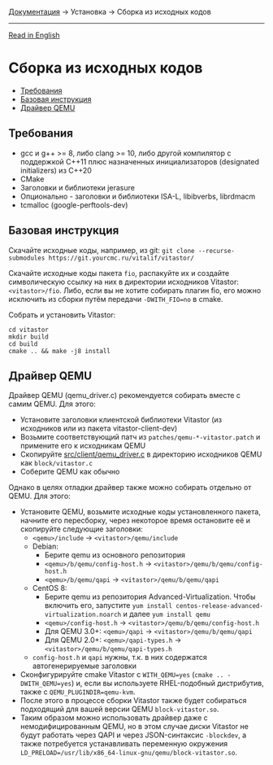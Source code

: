 [Документация](../../README-ru.md#документация) → Установка → Сборка из исходных кодов

-----

[Read in English](source.en.md)

# Сборка из исходных кодов

- [Требования](#требования)
- [Базовая инструкция](#базовая-инструкция)
- [Драйвер QEMU](#драйвер-qemu)

## Требования

- gcc и g++ >= 8, либо clang >= 10, либо другой компилятор с поддержкой C++11 плюс
  назначенных инициализаторов (designated initializers) из C++20
- CMake
- Заголовки и библиотеки jerasure
- Опционально - заголовки и библиотеки ISA-L, libibverbs, librdmacm
- tcmalloc (google-perftools-dev)

## Базовая инструкция

Скачайте исходные коды, например, из git: `git clone --recurse-submodules https://git.yourcmc.ru/vitalif/vitastor/`

Скачайте исходные коды пакета `fio`, распакуйте их и создайте символическую ссылку на них
в директории исходников Vitastor: `<vitastor>/fio`. Либо, если вы не хотите собирать плагин fio,
его можно исключить из сборки путём передачи `-DWITH_FIO=no` в cmake.

Собрать и установить Vitastor:

```
cd vitastor
mkdir build
cd build
cmake .. && make -j8 install
```

## Драйвер QEMU

Драйвер QEMU (qemu_driver.c) рекомендуется собирать вместе с самим QEMU. Для этого:
- Установите заголовки клиентской библиотеки Vitastor (из исходников или из пакета vitastor-client-dev)
- Возьмите соответствующий патч из `patches/qemu-*-vitastor.patch` и примените его к исходникам QEMU
- Скопируйте [src/client/qemu_driver.c](../../src/client/qemu_driver.c) в директорию исходников QEMU как `block/vitastor.c`
- Соберите QEMU как обычно

Однако в целях отладки драйвер также можно собирать отдельно от QEMU. Для этого:
- Установите QEMU, возьмите исходные коды установленного пакета, начните его пересборку,
  через некоторое время остановите её и скопируйте следующие заголовки:
   - `<qemu>/include` &rarr; `<vitastor>/qemu/include`
   - Debian:
      * Берите qemu из основного репозитория
      * `<qemu>/b/qemu/config-host.h` &rarr; `<vitastor>/qemu/b/qemu/config-host.h`
      * `<qemu>/b/qemu/qapi` &rarr; `<vitastor>/qemu/b/qemu/qapi`
   - CentOS 8:
      * Берите qemu из репозитория Advanced-Virtualization. Чтобы включить его, запустите
        `yum install centos-release-advanced-virtualization.noarch` и далее `yum install qemu`
      * `<qemu>/config-host.h` &rarr; `<vitastor>/qemu/b/qemu/config-host.h`
      * Для QEMU 3.0+: `<qemu>/qapi` &rarr; `<vitastor>/qemu/b/qemu/qapi`
      * Для QEMU 2.0+: `<qemu>/qapi-types.h` &rarr; `<vitastor>/qemu/b/qemu/qapi-types.h`
   - `config-host.h` и `qapi` нужны, т.к. в них содержатся автогенерируемые заголовки
- Сконфигурируйте cmake Vitastor с `WITH_QEMU=yes` (`cmake .. -DWITH_QEMU=yes`) и, если вы
  используете RHEL-подобный дистрибутив, также с `QEMU_PLUGINDIR=qemu-kvm`.
- После этого в процессе сборки Vitastor также будет собираться подходящий для вашей
  версии QEMU `block-vitastor.so`.
- Таким образом можно использовать драйвер даже с немодифицированным QEMU, но в этом случае
  диски Vitastor не будут работать через QAPI и через JSON-синтаксис `-blockdev`, а также
  потребуется устанавливать переменную окружения
  `LD_PRELOAD=/usr/lib/x86_64-linux-gnu/qemu/block-vitastor.so`.
